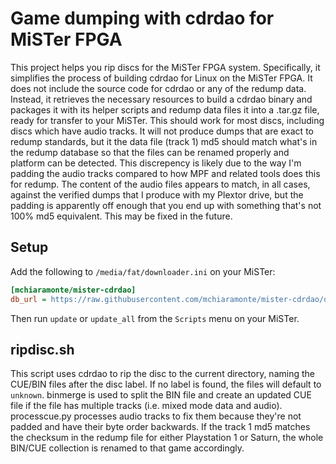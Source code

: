 # Game dumping with cdrdao for MiSTer FPGA

This project helps you rip discs for the MiSTer FPGA system. Specifically, it simplifies the process of building cdrdao for Linux on the MiSTer FPGA. It does not include the source code for cdrdao or any of the redump data. Instead, it retrieves the necessary resources to build a cdrdao binary and packages it with its helper scripts and redump data files it into a .tar.gz file, ready for transfer to your MiSTer. This should work for most discs, including discs which have audio tracks. It will not produce dumps that are exact to redump standards, but it the data file (track 1) md5 should match what's in the redump database so that the files can be renamed properly and platform can be detected. This discrepency is likely due to the way I'm padding the audio tracks compared to how MPF and related tools does this for redump. The content of the audio files appears to match, in all cases, against the verified dumps that I produce with my Plextor drive, but the padding is apparently off enough that you end up with something that's not 100% md5 equivalent. This may be fixed in the future.

## Setup

Add the following to `/media/fat/downloader.ini` on your MiSTer:

```ini
[mchiaramonte/mister-cdrdao]
db_url = https://raw.githubusercontent.com/mchiaramonte/mister-cdrdao/db/db.json.zip
```

Then run `update` or `update_all` from the `Scripts` menu on your MiSTer.

## ripdisc.sh

This script uses cdrdao to rip the disc to the current directory, naming the CUE/BIN files after the disc label. If no label is found, the files will default to `unknown`. binmerge is used to split the BIN file and create an updated CUE file if the file has multiple tracks (i.e. mixed mode data and audio). processcue.py processes audio tracks to fix them because they're not padded and have their byte order backwards. If the track 1 md5 matches the checksum in the redump file for either Playstation 1 or Saturn, the whole BIN/CUE collection is renamed to that game accordingly.

